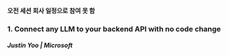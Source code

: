 #### 오전 세션 회사 일정으로 참여 못 함


### 1. Connect any LLM to your backend API with no code change
##### Justin Yoo | Microsoft
